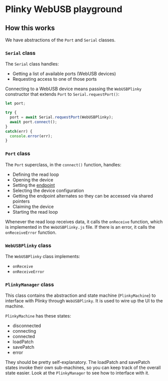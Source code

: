 # Plinky WebUSB playground

## How this works

We have abstractions of the `Port` and `Serial` classes.

### `Serial` class

The `Serial` class handles:

- Getting a list of available ports (WebUSB devices)
- Requesting access to one of those ports

Connecting to a WebUSB device means passing the `WebUSBPlinky` constructor that extends `Port` to `Serial.requestPort()`:

```js
let port;

try {
  port = await Serial.requestPort(WebUSBPlinky);
  await port.connect();
}
catch(err) {
  console.error(err);
}
```

### `Port` class

The `Port` superclass, in the `connect()` function, handles:

- Defining the read loop
- Opening the device
- Setting the [endpoint](https://wicg.github.io/webusb/#endpoints)
- Selecting the device configuration
- Getting the endpoint alternates so they can be accessed via shared pointers
- Claiming the device
- Starting the read loop

Whenever the read loop receives data, it calls the `onReceive` function, which is implemented in the `WebUSBPlinky.js` file. If there is an error, it calls the `onReceiveError` function.

### `WebUSBPlinky` class

The `WebUSBPlinky` class implements:

- `onReceive`
- `onReceiveError`

### `PlinkyManager` class

This class contains the abstraction and state machine (`PlinkyMachine`) to interface with Plinky through `WebUSBPlinky`. It is used to wire up the UI to the machine.

`PlinkyMachine` has these states:

- disconnected
- connecting
- connected
- loadPatch
- savePatch
- error

They should be pretty self-explanatory. The loadPatch and savePatch states invoke their own sub-machines, so you can keep track of the overall state easier. Look at the `PlinkyManager` to see how to interface with it.


